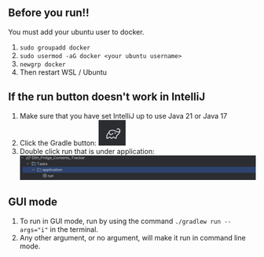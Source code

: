## Before you run!!

You must add your ubuntu user to docker.
1. `sudo groupadd docker`
2. `sudo usermod -aG docker <your ubuntu username>`
3. `newgrp docker`
4. Then restart WSL / Ubuntu

## If the run button doesn't work in IntelliJ
1. Make sure that you have set IntelliJ up to use Java 21 or Java 17
2. Click the Gradle button: ![Gradle Elephant](readme_images/gradle.png)
3. Double click run that is under application: ![Gradle tab in IntelliJ](readme_images/gradle_tab.png)

## GUI mode
1. To run in GUI mode, run by using the command `./gradlew run --args="i"` in the terminal.
2. Any other argument, or no argument, will make it run in command line mode.